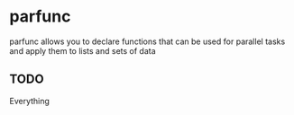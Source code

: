 # parfunc

parfunc allows you to declare functions that can be used for parallel tasks and apply them to lists and sets of data

## TODO

Everything